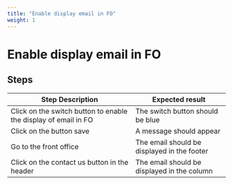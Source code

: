```yaml
---
title: "Enable display email in FO"
weight: 1
---
```


# Enable display email in FO
## Steps
| Step Description | Expected result |
| ----- | ----- |
| Click on the switch button to enable the display of email in FO | The switch button should be blue |
| Click on the button save | A message should appear |
| Go to the front office | The email should be displayed in the footer |
| Click on the contact us button in the header | The email should be displayed in the column |
